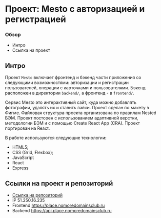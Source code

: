 # Проект: Mesto с авторизацией и регистрацией

### Обзор

* Интро
* Ссылка на проект

**Интро**
------
Проект `Mesto` включает фронтенд и бэкенд части приложения со следующими возможностями: авторизации и регистрации пользователей, операции с карточками и пользователями. Бэкенд расположен в директории `backend/`, а фронтенд - в `frontend/`.

Сервис Mesto это интерактивный сайт, куда можно добавлять фотографии, удалять их и ставить лайки.
Проект сделан по макету в Фигме.
Файловая структура проекта организована по правилам Nested БЭМ.
Проект посторен с использованием адаптивной верстки, методологии БЭМ и c помощью Create React App (CRA). Проект портирован на React.

В работе используются следующие технологии:
 * HTML5;
 * CSS (Grid, Flexbox);
 * JavaScript
 * React
 * Express

**Ссылки на проект и репозиторий**
------
* [Ссылка на репозиторий](https://github.com/t-kerekesha/react-mesto-api-full)
* IP 51.250.16.235
* Frontend  https://place.nomoredomainsclub.ru
* Backend  https://api.place.nomoredomainsclub.ru

